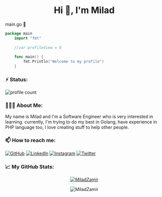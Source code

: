 
<h1 align="center">Hi 👋, I'm Milad</h1>

main.go  🌱
```go
package main  
    import "fmt"
    
    //var profileView = 0
    
    func main() {
	    fmt.Println("Welcome to my profile")
    }
```
<h3>⚡️ Status:</h3>

![profile count](https://komarev.com/ghpvc/?username=miladzamir&color=red)&nbsp;

<h3>👨🏻‍💻 About Me:</h3>

My name is Milad and I'm a Software Engineer who is very interested in learning. currently, I'm trying to do my best in Golang, have experience in PHP language too, I love creating stuff to help other people.

<h3 align="left">📫 How to reach me:</h3>

<p align="left">
	<a href="https://github.com/miladzamir"><img src="https://img.icons8.com/bubbles/50/000000/github.png" alt="GitHub"/></a>
	<a href="https://www.linkedin.com/in/miladzamir"><img src="https://img.icons8.com/bubbles/50/000000/linkedin.png" alt="LinkedIn"/></a>
	<a href="https://www.instagram.com/miladzamir"><img src="https://img.icons8.com/bubbles/50/000000/instagram.png" alt="Instagram"/></a>
	<a href="https://twitter.com/miladzamir"><img src="https://img.icons8.com/bubbles/50/000000/twitter.png" alt="Twitter"/></a>
</p>

<h3 align="left"> &#x1f4c8; My GitHub Stats:</h3>

<div align="center">
	
[![MiladZamir](http://github-readme-streak-stats.herokuapp.com?user=miladzamir&theme=shades-of-purple)](https://git.io/streak-stats)
	
![MiladZamir](https://github-readme-stats.vercel.app/api?username=miladzamir&show_icons=true&theme=shades-of-purple)
	
</div>
